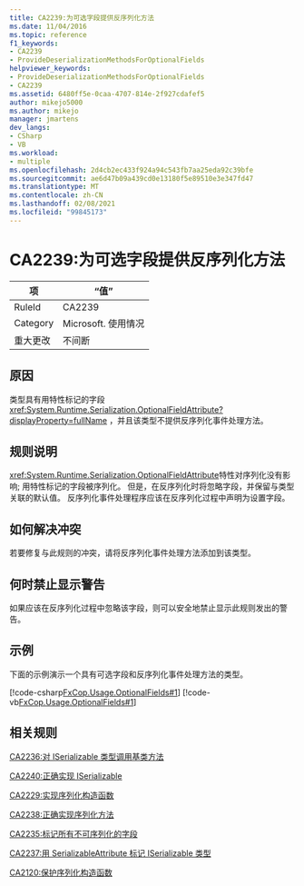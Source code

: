 ```yaml
---
title: CA2239:为可选字段提供反序列化方法
ms.date: 11/04/2016
ms.topic: reference
f1_keywords:
- CA2239
- ProvideDeserializationMethodsForOptionalFields
helpviewer_keywords:
- ProvideDeserializationMethodsForOptionalFields
- CA2239
ms.assetid: 6480ff5e-0caa-4707-814e-2f927cdafef5
author: mikejo5000
ms.author: mikejo
manager: jmartens
dev_langs:
- CSharp
- VB
ms.workload:
- multiple
ms.openlocfilehash: 2d4cb2ec433f924a94c543fb7aa25eda92c39bfe
ms.sourcegitcommit: ae6d47b09a439cd0e13180f5e89510e3e347fd47
ms.translationtype: MT
ms.contentlocale: zh-CN
ms.lasthandoff: 02/08/2021
ms.locfileid: "99845173"
---
```

# <a name="ca2239-provide-deserialization-methods-for-optional-fields"></a>CA2239:为可选字段提供反序列化方法

|项|“值”|
|-|-|
|RuleId|CA2239|
|Category|Microsoft. 使用情况|
|重大更改|不间断|

## <a name="cause"></a>原因
类型具有用特性标记的字段 <xref:System.Runtime.Serialization.OptionalFieldAttribute?displayProperty=fullName> ，并且该类型不提供反序列化事件处理方法。

## <a name="rule-description"></a>规则说明
<xref:System.Runtime.Serialization.OptionalFieldAttribute>特性对序列化没有影响; 用特性标记的字段被序列化。 但是，在反序列化时将忽略字段，并保留与类型关联的默认值。 反序列化事件处理程序应该在反序列化过程中声明为设置字段。

## <a name="how-to-fix-violations"></a>如何解决冲突
若要修复与此规则的冲突，请将反序列化事件处理方法添加到该类型。

## <a name="when-to-suppress-warnings"></a>何时禁止显示警告
如果应该在反序列化过程中忽略该字段，则可以安全地禁止显示此规则发出的警告。

## <a name="example"></a>示例
下面的示例演示一个具有可选字段和反序列化事件处理方法的类型。

[!code-csharp[FxCop.Usage.OptionalFields#1](../code-quality/codesnippet/CSharp/ca2239-provide-deserialization-methods-for-optional-fields_1.cs)]
[!code-vb[FxCop.Usage.OptionalFields#1](../code-quality/codesnippet/VisualBasic/ca2239-provide-deserialization-methods-for-optional-fields_1.vb)]

## <a name="related-rules"></a>相关规则
[CA2236:对 ISerializable 类型调用基类方法](../code-quality/ca2236.md)

[CA2240:正确实现 ISerializable](../code-quality/ca2240.md)

[CA2229:实现序列化构造函数](/dotnet/fundamentals/code-analysis/quality-rules/ca2229)

[CA2238:正确实现序列化方法](../code-quality/ca2238.md)

[CA2235:标记所有不可序列化的字段](/dotnet/fundamentals/code-analysis/quality-rules/ca2235)

[CA2237:用 SerializableAttribute 标记 ISerializable 类型](/dotnet/fundamentals/code-analysis/quality-rules/ca2237)

[CA2120:保护序列化构造函数](../code-quality/ca2120.md)
